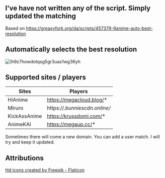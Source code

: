 I've have not written any of the script. Simply updated the matching
-
Based on https://greasyfork.org/da/scripts/457379-9anime-auto-best-resolution

Automatically selects the best resolution
-

![lh9z7howdotqsg5gr3uas1wg36yh](https://github.com/Loidauk/Aniwave-Auto-Best-Resolution/assets/76977614/9d87c75b-2972-4cfc-81b8-9a5b64d961a3)

Supported sites / players
-
| Sites | Players |
|---------------|------------------------|
| HiAnime     | https://megacloud.blog/* |
| Miruro | https://*.bunniescdn.online/* |
| KickAssAnime      | https://krussdomi.com/* |
| AnimeKAI | https://megaup.cc/* |


Sometimes there will come a new domain. You can add a user match. I will try and keep it updated.

Attributions
-
<a href="https://www.flaticon.com/free-icons/hd" title="hd icons">Hd icons created by Freepik - Flaticon</a>